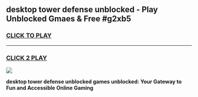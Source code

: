 
## desktop tower defense unblocked - Play Unblocked Gmaes & Free #g2xb5
<h3>
<a href="https://news.freeplayer.one?title=desktop_tower_defense_unblocked&ref=26F">CLICK TO PLAY</a></h3>
<hr>

<h3>
<a href="https://news.freeplayer.one?title=desktop_tower_defense_unblocked&ref=26F">CLICK 2 PLAY</a>
  
</h3>

<a href="https://news.freeplayer.one?title=desktop_tower_defense_unblocked&ref=26F/"><img src="https://clearcache.store/games.png"></a>


**desktop tower defense unblocked games unblocked: Your Gateway to Fun and Accessible Online Gaming**
